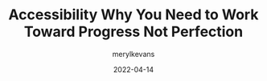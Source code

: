 ---
author: merylkevans
date: 2022-04-14
tags:
  - accessibility
  - meta
target_url: https://meryl.net/accessibility-progress-not-perfection/
title: Accessibility Why You Need to Work Toward Progress Not Perfection
---